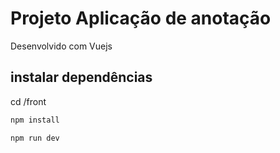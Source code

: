 
# Projeto Aplicação de anotação 

Desenvolvido com Vuejs

## instalar dependências

cd /front
```sh
npm install
```
```sh
npm run dev
```



